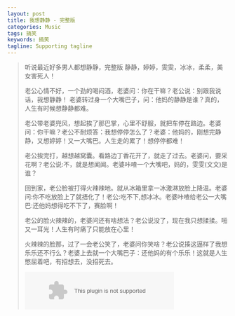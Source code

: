 ```yaml
---
layout: post
title: 我想静静 - 完整版
categories: Music
tags: 搞笑 
keywords: 搞笑 
tagline: Supporting tagline
---
```


> 听说最近好多男人都想静静，完整版 静静，婷婷，雯雯，冰冰，柔柔，美女害死人！ 
> 
> 老公心情不好，一个劲的喝闷酒，老婆问：你在干嘛？老公说：别跟我说话，我想静静！ 老婆转过身一个大嘴巴子，问：他妈的静静是谁？真的，人生有时候想静静都难。
> 
> 老公带老婆兜风，想起挨了那巴掌，心里不舒服，就把车停在路边。老婆问：你干嘛？老公不耐烦答：我想停停怎么了？老婆：他妈的，刚想完静静，又想婷婷！又一大嘴巴。人生走的累了！想停停都难！
> 
> 老公挨完打，越想越窝囊。看路边丁香花开了，就走了过去。老婆问，要采花啊？老公说:不，就是想闻闻。老婆咔喳一个大嘴吧，妈的，雯雯(文文)是谁？
> 
> 回到家，老公脸被打得火辣辣地。就从冰箱里拿一冰激淋放脸上降温。老婆问:你不吃放脸上了就捂化了！老公:吃不下,想冰冰。老婆咔喳给老公一大嘴巴:还他妈想得吃不下了，赛脸啊！
> 
> 老公的脸火辣辣的，老婆问还有啥想法？老公说没了，现在我只想揉揉。啪又一耳光！人生有时痛了只能放在心里！
> 
> 火辣辣的脸那，过了一会老公笑了，老婆问你笑啥？老公说揍这逼样了我想乐乐还不行么？老婆上去就一个大嘴巴子：还他妈的有个乐乐！这就是人生憋屈着吧，有招想去，没招死去。
> 
> 
> <embed src="http://music.163.com/style/swf/widget.swf?sid=30053956&type=2&auto=1&width=320&height=66" width="340" height="86"  allowNetworking="all">
